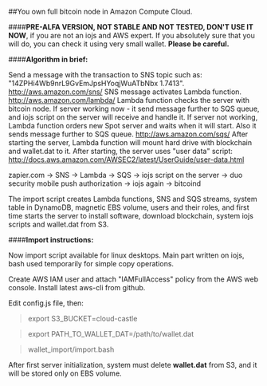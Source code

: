 ##You own full bitcoin node in Amazon Compute Cloud.

####**PRE-ALFA VERSION, NOT STABLE AND NOT TESTED, DON'T USE IT NOW**, if you are not an iojs and AWS expert.
If you absolutely sure that you will do, you can check it using very small wallet.
**Please be careful.**

####**Algorithm in brief:**

Send a message with the transaction to SNS topic such as: "14ZPHi4Wb9nrL9GvEmJpsHYoqjWuATbNbx 1.7413". http://aws.amazon.com/sns/
SNS message activates Lambda function. http://aws.amazon.com/lambda/
Lambda function checks the server with bitcoin node.
If server working now - it send message further to SQS queue, and iojs script on the server will receive and handle it.
If server not working, Lambda function orders new Spot server and waits when it will start. Also it sends message further to SQS queue. http://aws.amazon.com/sqs/
After starting the server, Lambda function will mount hard drive with blockchain and wallet.dat to it.
After starting, the server uses "user data" script: http://docs.aws.amazon.com/AWSEC2/latest/UserGuide/user-data.html

zapier.com -> SNS -> Lambda -> SQS -> iojs script on the server -> duo security mobile push authorization -> iojs again -> bitcoind

The import script creates Lambda functions, SNS and SQS streams, system table in DynamoDB, magnetic EBS volume, users and their roles, and first time starts the server to install software, download blockchain, system iojs scripts and wallet.dat from S3.

####**Import instructions:**

Now import script available for linux desktops.
Main part written on iojs, bash used temporarily for simple copy operations.

Create AWS IAM user and attach "IAMFullAccess" policy from the AWS web console.
Install latest aws-cli from github.

Edit config.js file, then:

> export S3_BUCKET=cloud-castle

> export PATH_TO_WALLET_DAT=/path/to/wallet.dat

> wallet_import/import.bash

After first server initialization, system must delete **wallet.dat** from S3, and it will be stored only on EBS volume.

